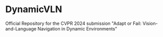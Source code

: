 # DynamicVLN
Official Repository for the CVPR 2024 submission "Adapt or Fail: Vision-and-Language Navigation in Dynamic Environments"

